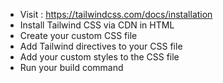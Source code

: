 - Visit : https://tailwindcss.com/docs/installation
- Install Tailwind CSS via CDN in HTML
- Create your custom CSS file
- Add Tailwind directives to your CSS file
- Add your custom styles to the CSS file
- Run your build command
